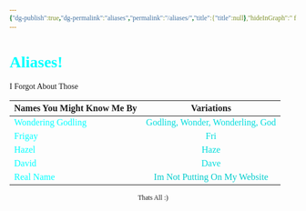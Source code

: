 ```yaml
---
{"dg-publish":true,"dg-permalink":"aliases","permalink":"/aliases/","title":{"title":null},"hideInGraph":" false","tags":["Tagless"],"dgShowLocalGraph":null,"dgShowToc":true}
---
```


<style id="Force_Custom_Fonts" type="text/css">@font-face{font-style:normal;font-family:"Merriweather";src:local("Merriweather")}@font-face{font-style:bolder;font-family:"Merriweather";src:local("Merriweather")}@font-face{font-style:normal;font-family:"Merriweather";src:local("Merriweather");unicode-range:U+0-FF,U+2E80-9FFF,U+F900-FAFF,U+FE30-FE4F,U+20000-2FA1F}@font-face{font-style:bolder;font-family:"Merriweather";src:local("Merriweather");unicode-range:U+0-FF,U+2E80-9FFF,U+F900-FAFF,U+FE30-FE4F,U+20000-2FA1F}@font-face{font-style:normal;font-family:"Merriweather";src:local("Merriweather");unicode-range:U+0-FF}@font-face{font-style:bolder;font-family:"Merriweather";src:local("Merriweather");unicode-range:U+0-FF}:not(pre):not(code):not(textarea):not(tt):not(kbd):not(samp):not(var){font-family:"Merriweather"!important}pre,code,textarea,tt,kbd,samp,var{font-family:monospace!important}pre *,code *,textarea *,tt *,kbd *,samp *,var *{font-family:monospace!important}</style>

# <span style="color:#00FFFF">Aliases!</span>
I Forgot About Those


| Names You Might Know Me By |          Variations          |
| -------------------------- |:----------------------------:|
| <span style="color:#00FFFF">Wondering Godling</span>          | <span style="color:#00DDDD">Godling, Wonder, Wonderling, God</span>  |
| <span style="color:#00FFFF">Frigay</span>                     |             <span style="color:#00DDDD">Fri</span>              |
| <span style="color:#00FFFF">Hazel</span>                      |             <span style="color:#00DDDD">Haze</span>             |
| <span style="color:#00FFFF">David</span>                      |             <span style="color:#00DDDD">Dave</span>             |
| <span style="color:#00FFFF">Real Name</span>                  | <span style="color:#00CCCC">Im Not Putting On My Website</span> |











<center><sub>Thats All  :)</sub></center>


<script src="https://utteranc.es/client.js"
        repo="WonderingGodling/My-Mind-Space"
        issue-term="title"
        theme="preferred-color-scheme"
        crossorigin="anonymous"
        async>
</script>